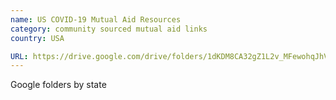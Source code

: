 ```yaml
---
name: US COVID-19 Mutual Aid Resources
category: community sourced mutual aid links
country: USA

URL: https://drive.google.com/drive/folders/1dKDM8CA32gZ1L2v_MFewohqJhVnCsi71?usp=sharing
---
```


Google folders by state